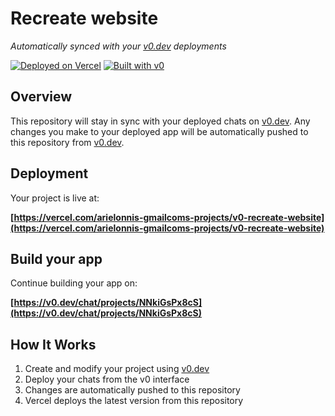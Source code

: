 # Recreate website

*Automatically synced with your [v0.dev](https://v0.dev) deployments*

[![Deployed on Vercel](https://img.shields.io/badge/Deployed%20on-Vercel-black?style=for-the-badge&logo=vercel)](https://vercel.com/arielonnis-gmailcoms-projects/v0-recreate-website)
[![Built with v0](https://img.shields.io/badge/Built%20with-v0.dev-black?style=for-the-badge)](https://v0.dev/chat/projects/NNkiGsPx8cS)

## Overview

This repository will stay in sync with your deployed chats on [v0.dev](https://v0.dev).
Any changes you make to your deployed app will be automatically pushed to this repository from [v0.dev](https://v0.dev).

## Deployment

Your project is live at:

**[https://vercel.com/arielonnis-gmailcoms-projects/v0-recreate-website](https://vercel.com/arielonnis-gmailcoms-projects/v0-recreate-website)**

## Build your app

Continue building your app on:

**[https://v0.dev/chat/projects/NNkiGsPx8cS](https://v0.dev/chat/projects/NNkiGsPx8cS)**

## How It Works

1. Create and modify your project using [v0.dev](https://v0.dev)
2. Deploy your chats from the v0 interface
3. Changes are automatically pushed to this repository
4. Vercel deploys the latest version from this repository